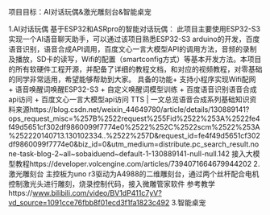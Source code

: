 项目目标：AI对话玩偶&激光雕刻台&智能桌宠

1.AI对话玩偶
基于ESP32和ASRpro的智能对话玩偶：
此项目主要使用ESP32-S3实现一个AI语音聊天助手，可以通过该项目熟悉ESP32-S3 arduino的开发，百度语音识别，语音合成API调用，百度文心一言大模型API的调用方法，音频的录制及播放，SD卡的读写，Wifi的配置（smartconfig方式）等基本开发方法。本项目的所有软硬件工程开源，并配备了详细的教程文档，和对应的视频教程，对零基础的同学非常适用，希望能够帮助到大家。
具备的功能+ 支持小程序实现Wifi配网 + 语音唤醒词唤醒ESP32-S3 + 自定义唤醒词模型训练 + 百度语音识别语音合成api访问 + 百度文心一言大模型api访问
TTS | 一文总览语音合成系列基础知识资料来源https://blog.csdn.net/weixin_44649780/article/details/130889141?ops_request_misc=%257B%2522request%255Fid%2522%253A%2522fe4f49d5651cf302df9860099f7774e0%2522%252C%2522scm%2522%253A%252220140713.130102334..%2522%257D&request_id=fe4f49d5651cf302df9860099f7774e0&biz_id=0&utm_medium=distribute.pc_search_result.none-task-blog-2~all~sobaiduend~default-1-130889141-null-null.142
接入大模型教程https://developer.volcengine.com/articles/7394071664679944202
2.激光雕刻台
主控板为uno r3驱动为A4988的二维雕刻台，通过两个丝杆配合电机控制激光头进行雕刻，烧录控制代码，接入微雕管家软件
参考教学https://www.bilibili.com/video/BV1dP411c7yV?vd_source=1091cce76fbb8f01ecd3f1fa1823c492
3.智能桌宠



